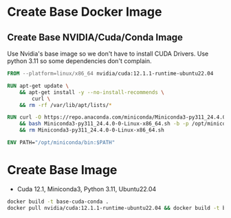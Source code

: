 # Create Base Docker Image

## Create Base NVIDIA/Cuda/Conda Image

Use Nvidia's base image so we don't have to install CUDA Drivers. Use python 3.11 so some dependencies don't complain.

```dockerfile
FROM --platform=linux/x86_64 nvidia/cuda:12.1.1-runtime-ubuntu22.04

RUN apt-get update \
    && apt-get install -y --no-install-recommends \
        curl \
    && rm -rf /var/lib/apt/lists/*

RUN curl -O https://repo.anaconda.com/miniconda/Miniconda3-py311_24.4.0-0-Linux-x86_64.sh \
    && bash Miniconda3-py311_24.4.0-0-Linux-x86_64.sh -b -p /opt/miniconda \
    && rm Miniconda3-py311_24.4.0-0-Linux-x86_64.sh

ENV PATH="/opt/miniconda/bin:$PATH"
```

# Create Base Image

- Cuda 12.1, Miniconda3, Python 3.11, Ubuntu22.04

```sh
docker build -t base-cuda-conda .
docker pull nvidia/cuda:12.1.1-runtime-ubuntu22.04 && docker build -t base-cuda-conda .
```
